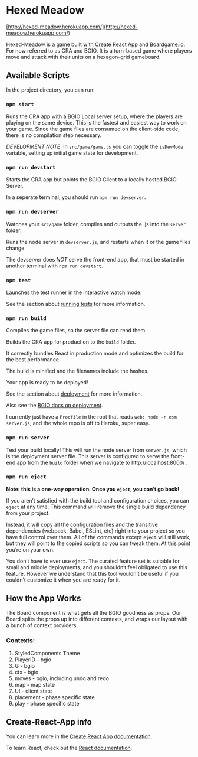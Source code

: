 # Hexed Meadow

[http://hexed-meadow.herokuapp.com/](http://hexed-meadow.herokuapp.com/)

Hexed-Meadow is a game built with [Create React App](https://github.com/facebook/create-react-app) and [Boardgame.io](https://boardgame.io).
For now referred to as CRA and BGIO. It is a turn-based game where players move and attack with their units on a hexagon-grid gameboard.

## Available Scripts

In the project directory, you can run:

### `npm start`

Runs the CRA app with a BGIO Local server setup, where the players are playing on the same device. This is the fastest and easiest way to work on your game. Since the game files are consumed on the client-side code, there is no compilation step necessary.<br/>

_DEVELOPMENT NOTE_: In `src/game/game.ts` you can toggle the `isDevMode` variable, setting up initial game state for development.

### `npm run devstart`

Starts the CRA app but points the BGIO Client to a locally hosted BGIO Server.

In a seperate terminal, you should run `npm run devserver`.

### `npm run devserver`

Watches your `src/game` folder, compiles and outputs the .js into the `server` folder.

Runs the node server in `devserver.js`, and restarts when it or the game files change.

The devserver does _NOT_ serve the front-end app, that must be started in another terminal with `npm run devstart`.

### `npm test`

Launches the test runner in the interactive watch mode.

See the section about [running tests](https://facebook.github.io/create-react-app/docs/running-tests) for more information.

### `npm run build`

Compiles the game files, so the server file can read them.

Builds the CRA app for production to the `build` folder.

It correctly bundles React in production mode and optimizes the build for the best performance.

The build is minified and the filenames include the hashes.

Your app is ready to be deployed!

See the section about [deployment](https://facebook.github.io/create-react-app/docs/deployment) for more information.

Also see the [BGIO docs on deployment](https://boardgame.io/documentation/#/deployment).

I currently just have a `Procfile` in the root that reads `web: node -r esm server.js`, and the whole repo is off to Heroku, super easy.

### `npm run server`

Test your build locally! This will run the node server from `server.js`, which is the deployment server file. This server is configured to serve the front-end app from the `build` folder when we navigate to http://localhost:8000/ .

### `npm run eject`

**Note: this is a one-way operation. Once you `eject`, you can’t go back!**

If you aren’t satisfied with the build tool and configuration choices, you can `eject` at any time. This command will remove the single build dependency from your project.

Instead, it will copy all the configuration files and the transitive dependencies (webpack, Babel, ESLint, etc) right into your project so you have full control over them. All of the commands except `eject` will still work, but they will point to the copied scripts so you can tweak them. At this point you’re on your own.

You don’t have to ever use `eject`. The curated feature set is suitable for small and middle deployments, and you shouldn’t feel obligated to use this feature. However we understand that this tool wouldn’t be useful if you couldn’t customize it when you are ready for it.

## How the App Works
The Board component is what gets all the BGIO goodness as props. Our Board splits the props up into different contexts, and wraps our layout with a bunch of context providers.

### Contexts: 
1. StyledComponents Theme
2. PlayerID - bgio
3. G - bgio
4. ctx - bgio
5. moves - bgio, including undo and redo
6. map - map state
7. UI - client state
8. placement - phase specific state 
9. play - phase specific state


## Create-React-App info

You can learn more in the [Create React App documentation](https://facebook.github.io/create-react-app/docs/getting-started).

To learn React, check out the [React documentation](https://reactjs.org/).
